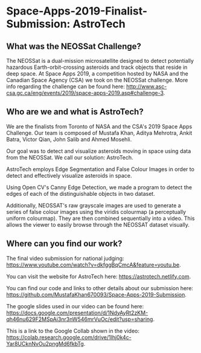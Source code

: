 # Space-Apps-2019-Finalist-Submission: AstroTech

## What was the NEOSSat Challenge?

The NEOSSat is a dual-mission microsatellite designed to detect potentially hazardous Earth-orbit-crossing asteroids and track objects that reside in deep space. At Space Apps 2019, a competition hosted by NASA and the Canadian Space Agency (CSA) we took on the NEOSSat challenge. More info regarding the challenge can be found here: http://www.asc-csa.gc.ca/eng/events/2019/space-apps-2019.asp#challenge-3.

## Who are we and what is AstroTech?

We are the finalists from Toronto of NASA and the CSA's 2019 Space Apps Challenge. Our team is composed of Mustafa Khan, Aditya Mehrotra, Ankit Batra, Victor Qian, John Salib and Ahmed Mosehli.

Our goal was to detect and visualize asteroids moving in space using data from the NEOSSat. We call our solution: AstroTech.

AstroTech employs Edge Segmentation and False Colour Images in order to detect and effectively visualize asteroids in space. 

Using Open CV's Canny Edge Detection, we made a program to detect the edges of each of the distinguishable objects in two dataset. 

Additionally, NEOSSAT's raw grayscale images are used to generate a series of false colour images using the viridis colourmap (a perceptually uniform colourmap). They are then combined sequentially into a video. This allows the viewer to easily browse through the NEOSSAT dataset visually.

## Where can you find our work?

The final video submission for national judging: https://www.youtube.com/watch?v=dkfggBqCmcA&feature=youtu.be.

You can visit the website for AstroTech here: https://astrotech.netlify.com.

You can find our code and links to other details about our submission here: https://github.com/MustafaKhan670093/Space-Apps-2019-Submission.

The google slides used in our video can be found here: https://docs.google.com/presentation/d/1NdyAyRt2zKM-qh46nu629F2MSpAi3nr3nW546mrVuOc/edit?usp=sharing.

This is a link to the Google Collab shown in the video: https://colab.research.google.com/drive/1lhj0k4c-Yar8UCknNvOu2pngMd6fkbTg.
